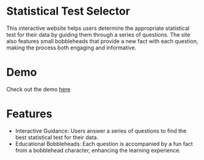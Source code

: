 # Statistical Test Selector
This interactive website helps users determine the appropriate statistical test for their data by guiding them through a series of questions. The site also features small bobbleheads that provide a new fact with each question, making the process both engaging and informative.

# Demo
Check out the demo [here](https://celebrated-alfajores-f40c31.netlify.app/)

# Features
- Interactive Guidance: Users answer a series of questions to find the best statistical test for their data.
- Educational Bobbleheads: Each question is accompanied by a fun fact from a bobblehead character, enhancing the learning experience.
